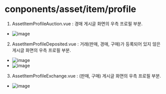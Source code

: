 # conponents/asset/item/profile

1. AssetItemProfileAuction.vue : 경매 게시글 화면의 우측 프로필 부분.
- ![image](https://user-images.githubusercontent.com/78536273/118066460-bb80fd00-b3d9-11eb-816d-1f9ff217417b.png)
2. AssetItemProfileDeposited.vue : 거래(판매, 경매, 구매)가 등록되어 있지 않은 게시글 화면의 우측 프로필 부분.
- ![image](https://user-images.githubusercontent.com/78536273/118066687-1b77a380-b3da-11eb-92c6-d6c07fb0fa61.png)
- ![image](https://user-images.githubusercontent.com/78536273/118066623-f84cf400-b3d9-11eb-990b-965fd7317e9d.png)
3. AssetItemProfileExchange.vue : (판매, 구매) 게시글 화면의 우측 프로필 부분.
- ![image](https://user-images.githubusercontent.com/78536273/118066769-4661f780-b3da-11eb-8712-eebcdba0cf4b.png)